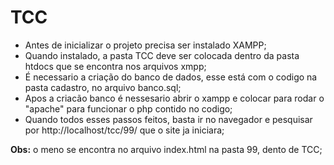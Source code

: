 # TCC

 - Antes de inicializar o projeto precisa ser instalado XAMPP;
 - Quando instalado, a pasta TCC deve ser colocada dentro da pasta htdocs que se encontra nos arquivos xmpp;
 - É necessario a criação do banco de dados, esse está com o codigo na pasta cadastro, no arquivo banco.sql;
 - Apos a criacão banco é nessesario abrir o xampp e colocar para rodar o "apache" para funcionar o php contido no codigo;
 - Quando todos esses passos feitos, basta ir no navegador e pesquisar por http://localhost/tcc/99/ que o site ja iniciara;

**Obs:** o meno se encontra no arquivo index.html na pasta 99, dento de TCC;

